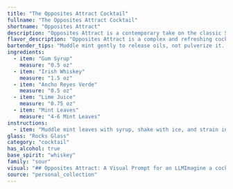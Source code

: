 ```yaml
---
title: "The Opposites Attract Cocktail"
fullname: "The Opposites Attract Cocktail"
shortname: "Opposites Attract"
description: "Opposites Attract is a contemporary take on the classic Sour family, blending sweet and savory notes.  Its unique profile is a nod to modern mixology, drawing inspiration from both classic whiskey cocktails and the emerging world of Mexican spirits. "
flavor_description: "Opposites Attract is a complex and refreshing cocktail. The Irish whiskey's warmth and spice are balanced by the lime's tartness and the mint's coolness. Ancho Reyes Verde adds a smoky, chili-infused layer that plays nicely with the sweetness of the gum syrup. This is a cocktail that is both bright and savory, offering a surprising and enjoyable journey for your taste buds. "
bartender_tips: "Muddle mint gently to release oils, not pulverize it.  Use a good quality Irish whiskey for a smoother base.  Ancho Reyes adds spice, so adjust to taste, starting with a dash.  Shake well with ice to chill and dilute, then strain for a refreshing finish.  Garnish with a lime wedge and sprig of mint, and enjoy! "
ingredients:
  - item: "Gum Syrup"
    measure: "0.5 oz"
  - item: "Irish Whiskey"
    measure: "1.5 oz"
  - item: "Ancho Reyes Verde"
    measure: "0.5 oz"
  - item: "Lime Juice"
    measure: "0.75 oz"
  - item: "Mint Leaves"
    measure: "4-6 Mint Leaves"
instructions:
  - item: "Muddle mint leaves with syrup, shake with ice, and strain into an ice-filled rocks glass."
glass: "Rocks Glass"
category: "cocktail"
has_alcohol: true
base_spirit: "whiskey"
family: "sour"
visual: "## Opposites Attract: A Visual Prompt for an LLMImagine a cocktail that embodies the concept of opposites attract. **Describe the appearance of this drink, considering the following details:*** **Color:** The drink is a vibrant, almost emerald green, but with hints of amber warmth peeking through from the whiskey.* **Texture:** The drink has a layered appearance, with a thin, foamy layer of mint-infused foam crowning the top. Beneath this, the liquid appears to be a mixture of swirling green and amber hues.* **Garnish:** A sprig of fresh mint, its vibrant green leaves contrasting against the dark green of the drink, sits perched on the edge of the glass. A single, perfectly sliced lime wedge adds a touch of zesty brightness.* **Glassware:** The drink is served in a tall, elegant coupe glass, the curvature of the glass showcasing the layered depths of the drink.* **Overall Impression:** The cocktail exudes a sense of both freshness and complexity, inviting the drinker to discover the unique blend of flavors hidden within. "
source: "personal_collection"
---
```


